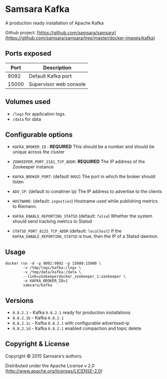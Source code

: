 # Samsara Kafka

A production ready installation of Apache Kafka

Github project: [https://github.com/samsara/samsara](https://github.com/samsara/samsara/tree/master/docker-images/kafka)

## Ports exposed

| Port  | Description            |
|-------|------------------------|
|  9092 | Default Kafka port     |
| 15000 | Supervisor web console |

## Volumes used

* `/logs` for application logs.
* `/data` for data

## Configurable options

* `KAFKA_BROKER_ID` : **REQUIRED**
This should be a number and should be unique across the cluster

* `ZOOKEEPER_PORT_2181_TCP_ADDR`: **REQUIRED**
The IP address of the Zookeeper instance

* `KAFKA_BROKER_PORT`: (default `9092`)
The port in which the broker should listen

* `ADV_IP`: (default to conatiner ip)
The IP address to advertise to the clients

* `HOSTNAME`: (default: `ingestion`)
Hostname used while publishing metrics to Riemann.

* `KAFKA_ENABLE_REPORTING_STATSD` (default: `false`)
Whether the system should send tracking metrics to Statsd

* `STATSD_PORT_8125_TCP_ADDR` (default: `localhost`)
If the `KAFKA_ENABLE_REPORTING_STATSD` is true, then the IP of a Statsd daemon.

## Usage

```
docker run -d -p 9092:9092 -p 15000:15000 \
        -v /tmp/logs/kafka:/logs \
        -v /tmp/data/kafka:/data \
        --link=zookeeperdocker_zookeeper_1:zookeeper \
        -e KAFKA_BROKER_ID=1
        samsara/kafka
```

## Versions

* `0.8.2.1`  - Kafka `0.8.2.1` ready for production installations
* `0.8.2.1b` - Kafka `0.8.2.1`
* `0.8.2.1c` - Kafka `0.8.2.1` with configurable advertised-ip
* `0.8.2.1d` - Kafka `0.8.2.1` enabled compaction and topic delete


## Copyright & License

Copyright © 2015 Samsara's authors.

Distributed under the Apache License v 2.0 (http://www.apache.org/licenses/LICENSE-2.0)
